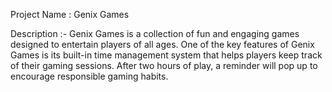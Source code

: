Project Name : Genix Games

Description :- Genix Games is a collection of fun and engaging games designed to entertain players of all ages.
One of the key features of Genix Games is its built-in time management system that helps players keep track of their gaming sessions.
After two hours of play, a reminder will pop up to encourage responsible gaming habits.
